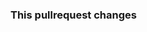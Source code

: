 <!-- Please use this line to close one or multiple issues when this pullrequest gets merged
You can add another line right under the first one:
resolves #1234
resolves #1235
-->

### This pullrequest changes

<!-- Please describe what your pullrequest is changing -->
